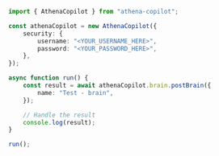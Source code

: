 <!-- Start SDK Example Usage [usage] -->
```typescript
import { AthenaCopilot } from "athena-copilot";

const athenaCopilot = new AthenaCopilot({
    security: {
        username: "<YOUR_USERNAME_HERE>",
        password: "<YOUR_PASSWORD_HERE>",
    },
});

async function run() {
    const result = await athenaCopilot.brain.postBrain({
        name: "Test - brain",
    });

    // Handle the result
    console.log(result);
}

run();

```
<!-- End SDK Example Usage [usage] -->